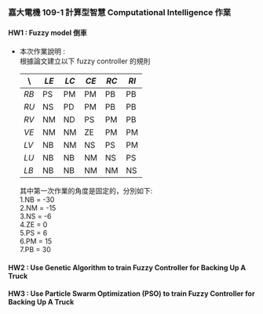 ### 嘉大電機 109-1 計算型智慧 Computational Intelligence 作業
#### HW1 : Fuzzy model 倒車
* 本次作業說明 :  
  根據論文建立以下 fuzzy controller 的規則  
    
  | \	| *LE* 	| *LC* 	| *CE* 	| *RC* 	|  *RI*	|
  |---	|---	|---	|---	|---	|---	|
  | *RB* 	| PS 	| PM 	| PM 	| PB 	| PB 	|
  | *RU* 	| NS 	| PD 	| PM 	| PB 	| PB 	|
  | *RV*	| NM 	| ND 	| PS 	| PM 	| PB 	|
  | *VE* 	| NM 	| NM 	| ZE 	| PM 	| PM 	|
  | *LV* 	| NB 	| NM 	| NS 	| PS	| PM 	|
  | *LU* 	| NB 	| NB 	| NM 	| NS 	| PS 	|
  | *LB* 	| NB 	| NB 	| NM 	| NM 	| NS 	|   
  
  其中第一次作業的角度是固定的，分別如下:  
      1.NB = -30  
      2.NM = -15  
      3.NS = -6  
      4.ZE = 0  
      5.PS = 6  
      6.PM = 15  
      7.PB = 30  
#### HW2 : Use **Genetic Algorithm** to train Fuzzy Controller for Backing Up A Truck  

#### HW3 : Use **Particle Swarm Optimization (PSO)** to train Fuzzy Controller for Backing Up A Truck  


  
